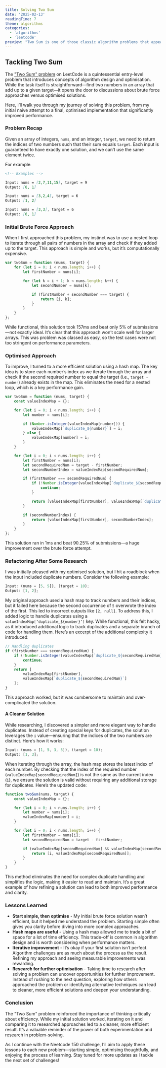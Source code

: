 ```yaml
---
title: Solving Two Sum
date: '2025-02-13'
readingTime: 7
theme: algorithms
categories:
  - 'algorithms'
  - 'leetcode'
preview: "Two Sum is one of those classic algorithm problems that appear simple but can teach you a lot about optimising solutions. Here's how I went from a brute force attempt to a highly efficient solution."
---
```


## Tackling Two Sum

The ["Two Sum" problem](https://leetcode.com/problems/two-sum/description/) on LeetCode is a quintessential entry-level problem that introduces concepts of algorithm design and optimisation. While the task itself is straightforward—find two numbers in an array that add up to a given target—it opens the door to discussions about brute force approaches versus optimised solutions.

Here, I’ll walk you through my journey of solving this problem, from my initial naive attempt to a final, optimised implementation that significantly improved performance.

### Problem Recap

Given an array of integers, `nums`, and an integer, `target`, we need to return the indices of two numbers such that their sum equals `target`. Each input is guaranteed to have exactly one solution, and we can’t use the same element twice.

For example:

```markdown
<!-- Examples -->

Input: nums = [2,7,11,15], target = 9
Output: [0, 1]

Input: nums = [3,2,4], target = 6
Output: [1, 2]

Input: nums = [3,3], target = 6
Output: [0, 1]
```

### Initial Brute Force Approach

When I first approached this problem, my instinct was to use a nested loop to iterate through all pairs of numbers in the array and check if they added up to the target. This approach is simple and works, but it’s <span class="squiggly-red">computationally expensive</span>.

```javascript
var twoSum = function (nums, target) {
	for (let i = 0; i < nums.length; i++) {
		let firstNumber = nums[i];

		for (let k = i + 1; k < nums.length; k++) {
			let secondNumber = nums[k];

			if (firstNumber + secondNumber === target) {
				return [i, k];
			}
		}
	}
};
```

<script>
import Callout from '$lib/components/Callout.svelte'
let analysis = [
    {
        value: 'Time Complexity',
        subvalue: "O(n^2)"
    },
    {
        value: 'Space Complexity',
        subvalue: "O(1)"
    }
]
let sec_analysis = [
    {
        value: 'Time Complexity',
        subvalue: "O(n)"
    },
    {
        value: 'Space Complexity',
        subvalue: "O(n)"
    }
    ]
</script>

<Callout items={analysis} />

While functional, this solution took 157ms and beat only 5% of submissions—not exactly ideal. It’s clear that this approach won’t scale well for larger arrays. This was problem was classed as easy, so the test cases were not too stringent on performance parameters.

### Optimised Approach

To improve, I turned to a more efficient solution using a hash map. The key idea is to store each number’s index as we iterate through the array and check if the second required number to equal the target (i.e., `target - number`) already exists in the map. This eliminates the need for a nested loop, which is a key performance gain.

```javascript
var twoSum = function (nums, target) {
	const valueIndexMap = {};

	for (let i = 0; i < nums.length; i++) {
		let number = nums[i];

		if (Number.isInteger(valueIndexMap[number])) {
			valueIndexMap[`duplicate_${number}`] = i;
		} else {
			valueIndexMap[number] = i;
		}
	}

	for (let i = 0; i < nums.length; i++) {
		let firstNumber = nums[i];
		let secondRequiredNum = target - firstNumber;
		let secondNumberIndex = valueIndexMap[secondRequiredNum];

		if (firstNumber === secondRequiredNum) {
			if (!Number.isInteger(valueIndexMap[`duplicate_${secondRequiredNum}`])) {
				continue;
			}

			return [valueIndexMap[firstNumber], valueIndexMap[`duplicate_${secondRequiredNum}`]];
		}

		if (secondNumberIndex) {
			return [valueIndexMap[firstNumber], secondNumberIndex];
		}
	}
};
```

<Callout items={sec_analysis} />

This solution ran in 1ms and beat 90.25% of submissions—a huge improvement over the brute force attempt.

### Refactoring After Some Research

I was initially pleased with my optimised solution, but I hit a roadblock when the input included duplicate numbers. Consider the following example:

```javascript
Input: (nums = [5, 5]), (target = 10);
Output: [1, 2];
```

My original approach used a hash map to track numbers and their indices, but it failed here because the second occurrence of `5` overwrote the index of the first. This led to incorrect outputs like `[2, null]`. To address this, I added logic to handle duplicates using a `valueIndexMap[‘duplicate_${number}’]` key. While functional, this felt hacky, as it introduced additional logic to track duplicates and a separate branch of code for handling them. Here’s an excerpt of the additional complexity it introduced:

```javascript
// Handling duplicates
if (firstNumber === secondRequiredNum) {
    if (!Number.isInteger(valueIndexMap[`duplicate_${secondRequiredNum}`])) {
        continue;
    }
    return [
        valueIndexMap[firstNumber],
        valueIndexMap[`duplicate_${secondRequiredNum}`]
    ];
}
```

This approach worked, but it was cumbersome to maintain and over-complicated the solution.

#### A Cleaner Solution

While researching, I discovered a simpler and more elegant way to handle duplicates. Instead of creating special keys for duplicates, the solution leverages the `i` value—ensuring that the indices of the two numbers are distinct. Here’s how it works:

```javascript
Input: (nums = [1, 5, 3, 5]), (target = 10);
Output: [1, 3];
```

When iterating through the array, the hash map stores the latest index of each number. By checking that the index of the required number (`valueIndexMap[secondRequiredNum]`) is not the same as the current index (`i`), we ensure the solution is valid without requiring any additional storage for duplicates. Here’s the updated code:

```javascript
function twoSum(nums, target) {
	const valueIndexMap = {};

	for (let i = 0; i < nums.length; i++) {
		let number = nums[i];
		valueIndexMap[number] = i;
	}

	for (let i = 0; i < nums.length; i++) {
		let firstNumber = nums[i];
		let secondRequiredNum = target - firstNumber;

		if (valueIndexMap[secondRequiredNum] && valueIndexMap[secondRequiredNum] !== i) {
			return [i, valueIndexMap[secondRequiredNum]];
		}
	}
}
```

This method eliminates the need for complex duplicate handling and simplifies the logic, making it easier to read and maintain. It’s a great example of how refining a solution can lead to both improved performance and clarity.

### Lessons Learned

- <strong class="yellow">Start simple, then optimise</strong> - My initial brute force solution wasn’t efficient, but it helped me understand the problem. Starting simple often gives you clarity before diving into more complex approaches.
- <strong class="yellow"> Hash maps are useful</strong> - Using a hash map allowed me to trade a bit of space for a lot of time efficiency. This trade-off is common in algorithm design and is worth considering when performance matters.
- <strong class="yellow">Iterative improvement</strong> - It’s okay if your first solution isn’t perfect. Algorithm challenges are as much about the process as the result. Refining my approach and seeing measurable improvements was rewarding. 
- <strong class="yellow">Research for further optimisation</strong> - Taking time to research after solving a problem can uncover opportunities for further improvement. Instead of rushing to the next question, exploring how others approached the problem or identifying alternative techniques can lead to cleaner, more efficient solutions and deepen your understanding.

### Conclusion

The "Two Sum" problem reinforced the importance of thinking critically about efficiency. While my initial solution worked, iterating on it and comparing it to researched approaches led to a cleaner, more efficient result. It’s a valuable reminder of the power of both experimentation and research in problem-solving.

As I continue with the Neetcode 150 challenge, I’ll aim to apply these lessons to each new problem—starting simple, optimising thoughtfully, and enjoying the process of learning. Stay tuned for more updates as I tackle the next set of challenges!
